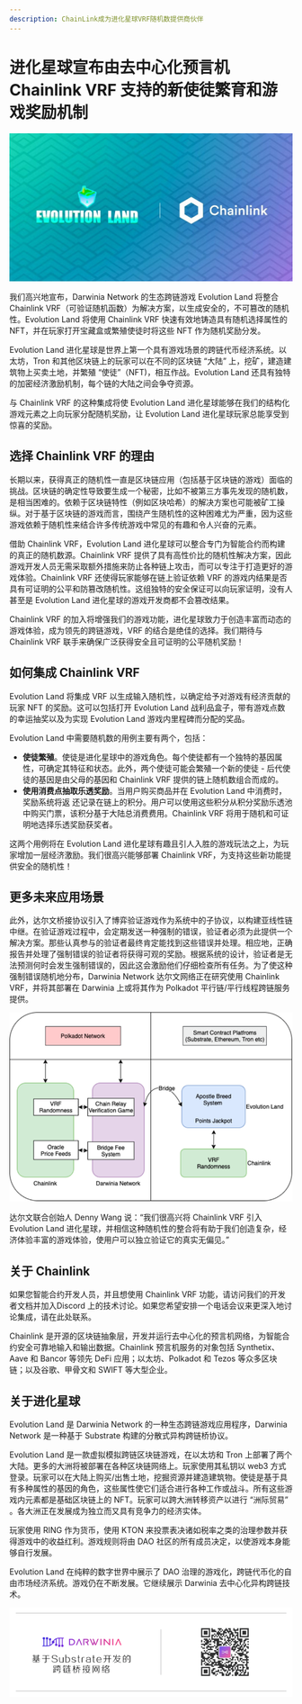 ```yaml
---
description: ChainLink成为进化星球VRF随机数提供商伙伴
---
```


# 进化星球宣布由去中心化预言机 Chainlink VRF 支持的新使徒繁育和游戏奖励机制

![](../../.gitbook/assets/wechatimg283.jpeg)

我们高兴地宣布，Darwinia Network 的生态跨链游戏 Evolution Land 将整合 Chainlink VRF（可验证随机函数）为解决方案，以生成安全的，不可篡改的随机性。Evolution Land 将使用 Chainlink VRF 快速有效地铸造具有随机选择属性的 NFT，并在玩家打开宝藏盒或繁殖使徒时将这些 NFT 作为随机奖励分发。

Evolution Land 进化星球是世界上第一个具有游戏场景的跨链代币经济系统。以太坊，Tron 和其他区块链上的玩家可以在不同的区块链 “大陆” 上，挖矿，建造建筑物上买卖土地，并繁殖 “使徒”（NFT)，相互作战。Evolution Land 还具有独特的加密经济激励机制，每个链的大陆之间会争夺资源。

与 Chainlink VRF 的这种集成将使 Evolution Land 进化星球能够在我们的结构化游戏元素之上向玩家分配随机奖励，让 Evolution Land 进化星球玩家总能享受到惊喜的奖励。

## 选择 Chainlink VRF 的理由

长期以来，获得真正的随机性一直是区块链应用（包括基于区块链的游戏）面临的挑战。区块链的确定性导致要生成一个秘密，比如不被第三方事先发现的随机数，是相当困难的。依赖于区块链特性（例如区块哈希）的解决方案也可能被矿工操纵。对于基于区块链的游戏而言，围绕产生随机性的这种困难尤为严重，因为这些游戏依赖于随机性来结合许多传统游戏中常见的有趣和令人兴奋的元素。


借助 Chainlink VRF，Evolution Land 进化星球可以整合专门为智能合约而构建的真正的随机数源。Chainlink VRF 提供了具有高性价比的随机性解决方案，因此游戏开发人员无需采取额外措施来防止各种链上攻击，而可以专注于打造更好的游戏体验。Chainlink VRF 还使得玩家能够在链上验证依赖 VRF 的游戏内结果是否具有可证明的公平和防篡改随机性。这组独特的安全保证可以向玩家证明，没有人甚至是 Evolution Land 进化星球的游戏开发商都不会篡改结果。

Chainlink VRF 的加入将增强我们的游戏功能，进化星球致力于创造丰富而动态的游戏体验，成为领先的跨链游戏，VRF 的结合是绝佳的选择。我们期待与 Chainlink VRF 联手来确保广泛获得安全且可证明的公平随机奖励！

## 如何集成 Chainlink VRF

Evolution Land 将集成 VRF 以生成输入随机性，以确定给予对游戏有经济贡献的玩家 NFT 的奖励。这可以包括打开 Evolution Land 战利品盒子，带有游戏点数的幸运抽奖以及为实现 Evolution Land 游戏内里程碑而分配的奖品。

Evolution Land 中需要随机数的用例主要有两个，包括：

* **使徒繁殖**。使徒是进化星球中的游戏角色。每个使徒都有一个独特的基因属性，可确定其特征和状态。此外，两个使徒可能会繁殖一个新的使徒 - 后代使徒的基因是由父母的基因和 Chainlink VRF 提供的链上随机数组合而成的。
* **使用消费点抽取乐透奖励**。当用户购买商品并在 Evolution Land 中消费时，奖励系统将返  还记录在链上的积分。用户可以使用这些积分从积分奖励乐透池中购买门票，该积分基于大陆总消费费用。Chainlink VRF 将用于随机和可证明地选择乐透奖励获奖者。

这两个用例将在 Evolution Land 进化星球有趣且引人入胜的游戏玩法之上，为玩家增加一层经济激励。我们很高兴能够部署 Chainlink VRF，为支持这些新功能提供安全的随机性！

## 更多未来应用场景

此外，达尔文桥接协议引入了博弈验证游戏作为系统中的子协议，以构建亚线性链中继。在验证游戏过程中，会定期发送一种强制的错误，验证者必须为此提供一个解决方案。那些认真参与的验证者最终肯定能找到这些错误并处理。相应地，正确报告并处理了强制错误的验证者将获得可观的奖励。根据系统的设计，验证者是无法预测何时会发生强制错误的，因此这会激励他们仔细检查所有任务。为了使这种强制错误随机地分布，Darwinia Network 达尔文网络正在研究使用 Chainlink VRF，并将其部署在 Darwinia 上或将其作为 Polkadot 平行链/平行线程跨链服务提供。

![](../../.gitbook/assets/tu-pian-1.png)

达尔文联合创始人 Denny Wang 说：“我们很高兴将 Chainlink VRF 引入 Evolution Land 进化星球，并相信这种随机性的整合将有助于我们创造复杂，经济体验丰富的游戏体验，使用户可以独立验证它的真实无偏见。”

## 关于 Chainlink

如果您智能合约开发人员，并且想使用 Chainlink VRF 功能，请访问我们的开发者文档并加入Discord 上的技术讨论。如果您希望安排一个电话会议来更深入地讨论集成，请在此处联系。

Chainlink 是开源的区块链抽象层，开发并运行去中心化的预言机网络，为智能合约安全可靠地输入和输出数据。Chainlink 预言机服务的对象包括 Synthetix、Aave 和 Bancor 等领先 DeFi 应用；以太坊、Polkadot 和 Tezos 等众多区块链；以及谷歌、甲骨文和 SWIFT 等大型企业。

## 关于进化星球

Evolution Land 是 Darwinia Network 的一种生态跨链游戏应用程序，Darwinia Network 是一种基于 Substrate 构建的分散式异构跨链桥协议。

Evolution Land 是一款虚拟模拟跨链区块链游戏，在以太坊和 Tron 上部署了两个大陆。更多的大洲将被部署在各种区块链网络上。玩家使用其私钥以 web3 方式登录。玩家可以在大陆上购买/出售土地，挖掘资源并建造建筑物。使徒是基于具有多种属性的基因的角色，这些属性使它们适合进行各种工作或战斗。所有这些游戏内元素都是基础区块链上的 NFT。玩家可以跨大洲转移资产以进行 “洲际贸易” 。各大洲正在发展成为独立而又具有竞争力的经济实体。

玩家使用 RING 作为货币，使用 KTON 来投票表决诸如税率之类的治理参数并获得游戏中的收益红利。游戏规则将由 DAO 社区的所有成员决定，以使游戏本身能够自行发展。

Evolution Land 在纯粹的数字世界中展示了 DAO 治理的游戏化，跨链代币化的自由市场经济系统。游戏仍在不断发展。它继续展示 Darwinia 去中心化异构跨链技术。

![](../../.gitbook/assets/da-er-wen-er-wei-ma-.png)